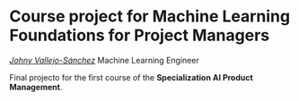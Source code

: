 # Course project for Machine Learning Foundations for Project Managers

*[Johny Vallejo-Sánchez](https://www.linkedin.com/in/johnyvallejo/)*
Machine Learning Engineer

Final projecto for the first course of the **Specialization AI Product Management**.
